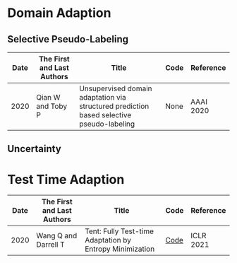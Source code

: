# Domain Adaption
## Selective Pseudo-Labeling
| Date | The First and Last Authors | Title | Code | Reference |
|  ----  | ----  | ----  | ----  | ----  |
| 2020  | Qian W and Toby P | Unsupervised domain adaptation via structured prediction based selective pseudo-labeling | None |AAAI 2020 |
## Uncertainty
# Test Time Adaption
| Date | The First and Last Authors | Title | Code | Reference |
|  ----  | ----  | ----  | ----  | ----  |
| 2020  | Wang Q and Darrell T | Tent: Fully Test-time Adaptation by Entropy Minimization | [Code](https://github.com/DequanWang/tent) | ICLR 2021 |
